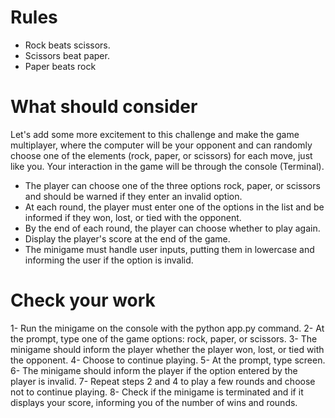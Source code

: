 # Rules

- Rock beats scissors.
- Scissors beat paper.
- Paper beats rock

# What should consider

Let's add some more excitement to this challenge and make the game multiplayer, where the computer will be your opponent and can randomly choose one of the elements (rock, paper, or scissors) for each move, just like you. Your interaction in the game will be through the console (Terminal).

- The player can choose one of the three options rock, paper, or scissors and should be warned if they enter an invalid option.
- At each round, the player must enter one of the options in the list and be informed if they won, lost, or tied with the opponent.
- By the end of each round, the player can choose whether to play again.
- Display the player's score at the end of the game.
- The minigame must handle user inputs, putting them in lowercase and informing the user if the option is invalid.

# Check your work
1- Run the minigame on the console with the python app.py command.
2- At the prompt, type one of the game options: rock, paper, or scissors.
3- The minigame should inform the player whether the player won, lost, or tied with the opponent.
4- Choose to continue playing.
5- At the prompt, type screen.
6- The minigame should inform the player if the option entered by the player is invalid.
7- Repeat steps 2 and 4 to play a few rounds and choose not to continue playing.
8- Check if the minigame is terminated and if it displays your score, informing you of the number of wins and rounds.